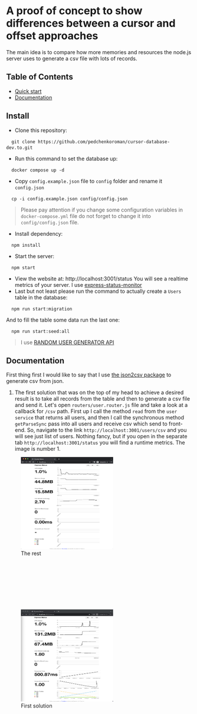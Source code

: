 # A proof of concept to show differences between a cursor and offset approaches 
The main idea is to compare how more memories and resources the node.js server uses to generate a csv file with lots of records. 

## Table of Contents

- [Quick start](#install)
- [Documentation](#documentation)



## Install
- Clone this repository:
```shell
  git clone https://github.com/pedchenkoroman/cursor-database-dev.to.git
```
- Run this command to set the database up:
```shell
  docker compose up -d
```
- Copy `config.example.json` file to `config` folder and rename it `config.json`
```shell
  cp -i config.example.json config/config.json
```
> Please pay attention if you change some configuration variables in `docker-compose.yml` file do not forget to change it into `config/config.json` file.

- Install dependency:
```shell
  npm install
```
- Start the server:
```shell
  npm start
```
- View the website at: http://localhost:3001/status You will see a realtime metrics of your server. I use [express-status-monitor](https://www.npmjs.com/package/express-status-monitor)
- Last but not least please run the command to actually create a `Users` table in the database:
```shell
  npm run start:migration
```
And to fill the table some data run the last one:
```shell
  npm run start:seed:all
```
> I use [RANDOM USER GENERATOR API](https://randomuser.me) 

## Documentation

First thing first I would like to say that I use [the json2csv package](https://www.npmjs.com/package/json2csv) to generate csv from json.

1. The first solution that was on the top of my head to achieve a desired result is to take all records from the table
and then to generate a csv file and send it. Let's open `routers/user.router.js` file and take a look at a callback for `/csv` path.
First up I call the method `read` from the `user service` that returns all users, and then I call the synchronous method
`getParseSync` pass into all users and receive csv which send to front-end. So, navigate to the link `http://localhost:3001/users/csv` and you will see just list of users.
Nothing fancy, but if you open in the separate tab `http://localhost:3001/status` you will find a runtime metrics. The image is number 1.
<div style="width: 1000px;">
    <figure style="width: 400px; height: 400px">
        <img src="./img/first-option-1.png" width="250" height="250" alt="metrics">
        <figcaption>The rest</figcaption>
    </figure>
    <figure style="width: 400px; height: 400px">
        <img src="./img/first-option-2.png" width="250" height="250" alt="metrics">
        <figcaption>First solution</figcaption>
    </figure>
</div>

